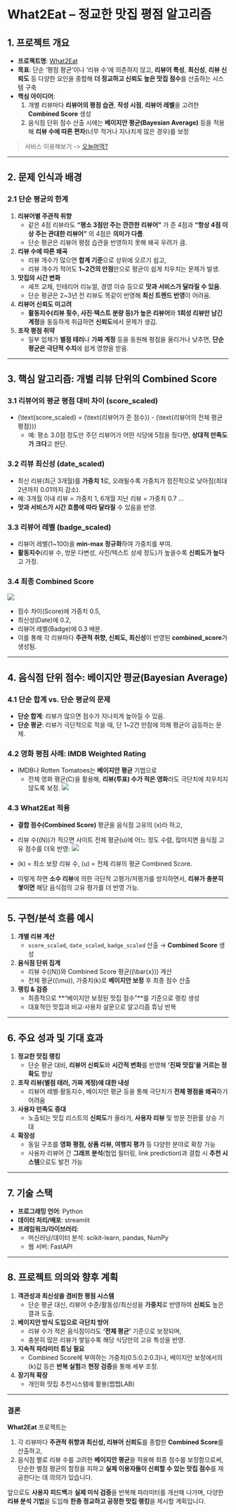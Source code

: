 # **What2Eat – 정교한 맛집 평점 알고리즘**

## 1. 프로젝트 개요
- **프로젝트명**: [What2Eat](https://what2eat-chat.streamlit.app/)  
- **목표**: 단순 ‘평점 평균’이나 ‘리뷰 수’에 의존하지 않고, **리뷰어 특성**, **최신성**, **리뷰 신뢰도** 등 다양한 요인을 종합해 **더 정교하고 신뢰도 높은 맛집 점수**를 산출하는 시스템 구축  
- **핵심 아이디어**:  
  1. 개별 리뷰마다 **리뷰어의 평점 습관**, **작성 시점**, **리뷰어 레벨**을 고려한 **Combined Score** 생성  
  2. 음식점 단위 점수 산출 시에는 **베이지안 평균(Bayesian Average)** 등을 적용해 **리뷰 수에 따른 편차**(너무 적거나 지나치게 많은 경우)를 보정  


> 서비스 이용해보기 -> [오늘머먹?](https://what2eat-chat.streamlit.app/) 
---

## 2. 문제 인식과 배경

### 2.1 단순 평균의 한계
1. **리뷰어별 주관적 취향**  
   - 같은 4점 리뷰라도 **“평소 3점만 주는 깐깐한 리뷰어”** 가 준 4점과 **“항상 4점 이상 주는 관대한 리뷰어”** 의 4점은 **의미가 다름**.  
   - 단순 평균은 리뷰어 평점 습관을 반영하지 못해 왜곡 우려가 큼.
2. **리뷰 수에 따른 왜곡**  
   - 리뷰 개수가 많으면 **합계 기준**으로 상위에 오르기 쉽고,  
   - 리뷰 개수가 적어도 **1~2건의 만점**만으로 평균이 쉽게 치우치는 문제가 발생.
3. **맛집의 시간 변화**  
   - 셰프 교체, 인테리어 리뉴얼, 경영 이슈 등으로 **맛과 서비스가 달라질 수 있음**.  
   - 단순 평균은 2~3년 전 리뷰도 똑같이 반영해 **최신 트렌드 반영**이 어려움.
4. **리뷰어 신뢰도 미고려**  
   - **활동지수(리뷰 횟수, 사진·텍스트 분량 등)가 높은 리뷰어**와 **1회성 리뷰만 남긴 계정**을 동등하게 취급하면 **신뢰도**에서 문제가 생김.
5. **조작 평점 취약**  
   - 일부 업체가 **별점 테러**나 **가짜 계정** 등을 동원해 평점을 올리거나 낮추면, **단순 평균은 극단적 수치**에 쉽게 영향을 받음.

---

## 3. 핵심 알고리즘: 개별 리뷰 단위의 **Combined Score**

### 3.1 리뷰어의 평균 평점 대비 차이 (score_scaled)
- \(\text{score\_scaled} = (\text{리뷰어가 준 점수}) - (\text{리뷰어의 전체 평균 평점})\)  
  - 예: 평소 3.0점 정도만 주던 리뷰어가 어떤 식당에 5점을 줬다면, **상대적 만족도가 크다**고 판단.

### 3.2 리뷰 최신성 (date_scaled)
- 최신 리뷰(최근 3개월)를 **가중치 1**로, 오래될수록 가중치가 점진적으로 낮아짐(최대 2년까지 0.01까지 감소).  
- 예: 3개월 이내 리뷰 = 가중치 1, 6개월 지난 리뷰 = 가중치 0.7 …  
- **맛과 서비스가 시간 흐름에 따라 달라질** 수 있음을 반영.

### 3.3 리뷰어 레벨 (badge_scaled)
- 리뷰어 레벨(1~100)을 **min-max 정규화**하여 가중치를 부여.  
- **활동지수**(리뷰 수, 방문 다변성, 사진/텍스트 상세 정도)가 높을수록 **신뢰도가 높다**고 가정.

### 3.4 최종 Combined Score
![](https://velog.velcdn.com/images/sungrok7/post/b7079dee-3109-4065-b189-fc1167f27eeb/image.png)


- 점수 차이(Score)에 가중치 0.5,  
- 최신성(Date)에 0.2,  
- 리뷰어 레벨(Badge)에 0.3 배분.  
- 이를 통해 각 리뷰마다 **주관적 취향, 신뢰도, 최신성**이 반영된 **combined_score**가 생성됨.

---

## 4. 음식점 단위 점수: **베이지안 평균(Bayesian Average)**

### 4.1 단순 합계 vs. 단순 평균의 문제
- **단순 합계**: 리뷰가 많으면 점수가 지나치게 높아질 수 있음.  
- **단순 평균**: 리뷰가 극단적으로 적을 때, 단 1~2건 만점에 의해 평균이 급등하는 문제.

### 4.2 영화 평점 사례: IMDB Weighted Rating
- IMDB나 Rotten Tomatoes는 **베이지안 평균** 기법으로  
  - 전체 영화 평균(C)을 활용해, **리뷰(투표) 수가 적은 영화**라도 극단치에 치우치지 않도록 보정.
![](https://velog.velcdn.com/images/sungrok7/post/afa44dcf-2f88-4fea-b717-a12e57309173/image.png)

### 4.3 What2Eat 적용
- **결합 점수(Combined Score)** 평균을 음식점 고유의 \(x\)라 하고,  
- 리뷰 수(\(N\))가 적으면 사이트 전체 평균(u)에 어느 정도 수렴, 많아지면 음식점 고유 점수를 더욱 반영:
![](https://velog.velcdn.com/images/sungrok7/post/145d6b11-6634-4dc3-8b84-41b5feaf44b1/image.png)

- \(k\) = 최소 보장 리뷰 수, \(u\) = 전체 리뷰의 평균 Combined Score.  
- 이렇게 하면 **소수 리뷰**에 의한 극단적 고평가/저평가를 방지하면서, **리뷰가 충분히 쌓이면** 해당 음식점의 고유 평가를 더 반영 가능.

---

## 5. 구현/분석 흐름 예시

1) **개별 리뷰 계산**  
   - `score_scaled`, `date_scaled`, `badge_scaled` 산출 → **Combined Score** 생성  
2) **음식점 단위 집계**  
   - 리뷰 수(\(N\))와 Combined Score 평균(\(\bar{x}\)) 계산  
   - 전체 평균(\(\mu\)), 가중치(k)로 **베이지안 보정** 후 최종 점수 산출  
3) **랭킹 & 검증**  
   - 최종적으로 **“베이지안 보정된 맛집 점수”**를 기준으로 랭킹 생성  
   - 대표적인 맛집과 비교·사용자 설문으로 알고리즘 튜닝 반복

---

## 6. 주요 성과 및 기대 효과

1. **정교한 맛집 랭킹**  
   - 단순 평균 대비, **리뷰어 신뢰도**와 **시간적 변화**를 반영해 **‘진짜 맛집’을 거르는 정확도** 향상  
2. **조작 리뷰(별점 테러, 가짜 계정)에 대한 내성**  
   - 리뷰어 레벨·활동지수, 베이지안 평균 등을 통해 극단치가 **전체 평점을 왜곡**하기 어려움  
3. **사용자 만족도 증대**  
   - 노출되는 맛집 리스트의 **신뢰도**가 올라가, **사용자 리뷰** 및 방문 전환률 상승 기대  
4. **확장성**  
   - 동일 구조를 **영화 평점, 상품 리뷰, 여행지 평가** 등 다양한 분야로 확장 가능  
   - 사용자·리뷰어 간 **그래프 분석**(협업 필터링, link prediction)과 결합 시 **추천 시스템**으로도 발전 가능

---

## 7. 기술 스택

- **프로그래밍 언어**: Python  
- **데이터 처리/배포**: streamlit  
- **프레임워크/라이브러리**:  
  - 머신러닝/데이터 분석: scikit-learn, pandas, NumPy  
  - 웹 서버: FastAPI
---

## 8. 프로젝트 의의와 향후 계획

1. **객관성과 최신성을 겸비한 평점 시스템**  
   - 단순 평균 대신, 리뷰어 수준/활동성/최신성을 **가중치**로 반영하여 **신뢰도** 높은 결과 도출.  
2. **베이지안 방식 도입으로 극단치 방어**  
   - 리뷰 수가 적은 음식점이라도 **‘전체 평균’** 기준으로 보정되며,  
   - 충분히 많은 리뷰가 쌓일수록 해당 식당만의 고유 특성을 반영.  
3. **지속적 파라미터 튜닝 필요**  
   - Combined Score에 부여하는 가중치(0.5:0.2:0.3)나, 베이지안 보정에서의 \(k\)값 등은 **반복 실험**과 **현장 검증**을 통해 세부 조정.  
4. **장기적 확장**  
   - 개인화 맛집 추천시스템에 활용(쩝쩝LAB)
---

### 결론
**What2Eat** 프로젝트는  
1) 각 리뷰마다 **주관적 취향과 최신성, 리뷰어 신뢰도**를 종합한 **Combined Score**를 산출하고,  
2) 음식점 별로 리뷰 수를 고려한 **베이지안 평균**을 적용해 최종 점수를 보정함으로써,  
단순한 별점 평균의 함정을 피하고 **실제 이용자들이 신뢰할 수 있는 맛집 점수**를 제공한다는 데 의의가 있습니다.  

앞으로도 **사용자 피드백**과 **실제 미식 검증**을 반복해 파라미터를 개선해 나가며, 다양한 **리뷰 분석 기법**을 도입해 **한층 정교하고 공정한 맛집 랭킹**을 제시할 계획입니다.